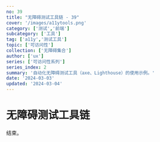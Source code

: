 ```yaml
---
no: 39
title: "无障碍测试工具链 - 39"
cover: '/images/a11ytools.png'
category: ['测试','前端']
subcategory: ['工具']
tag: ['a11y','测试工具']
topic: ['可访问性']
collection: ['无障碍集合']
author: ['ux']
series: ['可访问性系列']
series_index: 2
summary: '自动化无障碍测试工具（axe、Lighthouse）的使用示例。'
date: '2024-03-03'
updated: '2024-03-04'
---
```


# 无障碍测试工具链

结束。
